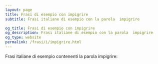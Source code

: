 ```yaml
---
layout: page
title: Frasi di esempio con impigrire 
subtitle: Frasi italiane di esempio con la parola  impigrire

og_title: Frasi di esempio con impigrire 
og_description: Frasi italiane di esempio con la parola  impigrire
og_type: website
permalink: /frasi/i/impigrire.html
---
```


Frasi italiane di esempio contenenti la parola impigrire:


